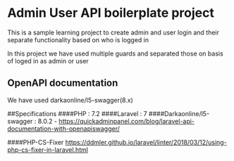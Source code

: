 # Admin User API boilerplate project
This is a sample learning project to create admin and user login and their separate functionality based on who is logged in

In this project we have used multiple guards and separated those on basis of loged in as admin or user


## OpenAPI documentation
We have used darkaonline/l5-swagger(8.x)

##Specifications
####PHP : 7.2
####Laravel : 7
####Darkaonline/l5-swagger : 8.0.2 
    - https://quickadminpanel.com/blog/laravel-api-documentation-with-openapiswagger/

####PHP-CS-Fixer
    https://ddmler.github.io/laravel/linter/2018/03/12/using-php-cs-fixer-in-laravel.html
   
  
